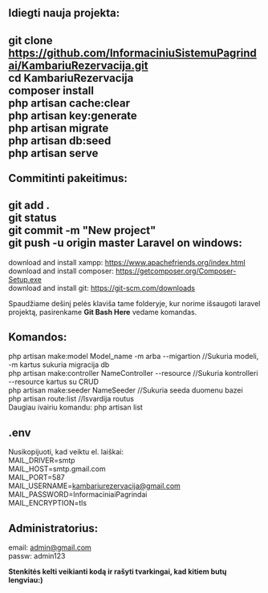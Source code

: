 Idiegti nauja projekta:<br>
-----------------------
git clone https://github.com/InformaciniuSistemuPagrindai/KambariuRezervacija.git<br>
cd KambariuRezervacija<br>
composer install<br>
php artisan cache:clear<br>
php artisan key:generate<br>
php artisan migrate<br>
php artisan db:seed<br>
php artisan serve<br>
<br>
Commitinti pakeitimus:<br>
----------------------
git add .<br>
git status<br>
git commit -m "New project"<br>
git push -u origin master
Laravel on windows:<br>
----------------------
download and install xampp:    https://www.apachefriends.org/index.html<br>
download and install composer: https://getcomposer.org/Composer-Setup.exe<br>
download and install git: https://git-scm.com/downloads<br>

Spaudžiame dešinį pelės klaviša tame folderyje, kur norime išsaugoti laravel projektą, pasirenkame <b>Git Bash Here</b> vedame komandas.

Komandos:<br>
----------------------
php artisan make:model Model_name -m arba --migartion	//Sukuria modeli, -m kartus sukuria migracija db<br>
php artisan make:controller NameController --resource	//Sukuria kontrolleri --resource kartus su CRUD<br>
php artisan make:seeder NameSeeder						//Sukuria seeda duomenu bazei<br>
php artisan route:list									//Isvardija routus<br>
Daugiau ivairiu komandu: php artisan list<br>

.env<br>
----------------------
Nusikopijuoti, kad veiktu el. laiškai:<br>
MAIL_DRIVER=smtp<br>
MAIL_HOST=smtp.gmail.com<br>
MAIL_PORT=587<br>
MAIL_USERNAME=kambariurezervacija@gmail.com<br>
MAIL_PASSWORD=InformaciniaiPagrindai<br>
MAIL_ENCRYPTION=tls<br>

Administratorius:<br>
----------------------------
email: admin@gmail.com<br>
passw: admin123<br>
<strong><p>Stenkitės kelti veikianti kodą ir rašyti tvarkingai, kad kitiem butų lengviau:)</p></strong>
